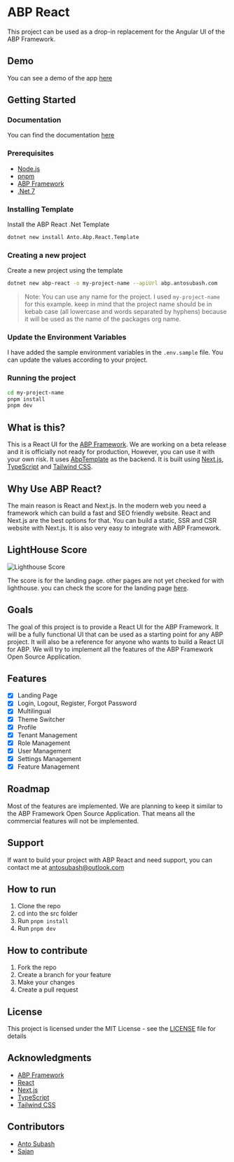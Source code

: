 # ABP React

This project can be used as a drop-in replacement for the Angular UI of the ABP Framework.

## Demo

You can see a demo of the app [here](https://abpreact.antosubash.com/)

## Getting Started

### Documentation

You can find the documentation [here](https://antosubash.github.io/AbpReact/)

### Prerequisites

- [Node.js](https://nodejs.org/en/)
- [pnpm](https://pnpm.js.org/en/installation)
- [ABP Framework](https://abp.io/)
- [.Net 7](https://dotnet.microsoft.com/download/dotnet/7.0)

### Installing Template

Install the ABP React .Net Template

```bash
dotnet new install Anto.Abp.React.Template
```

### Creating a new project

Create a new project using the template

```bash
dotnet new abp-react -o my-project-name --apiUrl abp.antosubash.com
```

> Note: You can use any name for the project. I used `my-project-name` for this example. keep in mind that the project name should be in kebab case (all lowercase and words separated by hyphens) because it will be used as the name of the packages org name.

### Update the Environment Variables

I have added the sample environment variables in the `.env.sample` file. You can update the values according to your project.

### Running the project

```bash
cd my-project-name
pnpm install
pnpm dev
```

## What is this?

This is a React UI for the [ABP Framework](https://abp.io/). We are working on a beta release and it is officially not ready for production, However, you can use it with your own risk. It uses [AbpTemplate](https://github.com/antosubash/AbpTemplate) as the backend. It is built using [Next.js](https://nextjs.org/), [TypeScript](https://www.typescriptlang.org/) and [Tailwind CSS](https://tailwindcss.com/).

## Why Use ABP React?

The main reason is React and Next.js. In the modern web you need a framework which can build a fast and SEO friendly website. React and Next.js are the best options for that. You can build a static, SSR and CSR website with Next.js. It is also very easy to integrate with ABP Framework.

## LightHouse Score

![Lighthouse Score](/images/lighthosescore.png)

The score is for the landing page. other pages are not yet checked for with lighthouse. you can check the score for the landing page [here](https://pagespeed.web.dev/report?url=https%3A%2F%2Fabpreact.antosubash.com%2F&form_factor=desktop).

## Goals

The goal of this project is to provide a React UI for the ABP Framework. It will be a fully functional UI that can be used as a starting point for any ABP project. It will also be a reference for anyone who wants to build a React UI for ABP. We will try to implement all the features of the ABP Framework Open Source Application.

## Features

- [x] Landing Page
- [x] Login, Logout, Register, Forgot Password
- [x] Multilingual
- [x] Theme Switcher
- [x] Profile
- [x] Tenant Management
- [x] Role Management
- [x] User Management
- [x] Settings Management
- [x] Feature Management

## Roadmap

Most of the features are implemented. We are planning to keep it similar to the ABP Framework Open Source Application. That means all the commercial features will not be implemented.

## Support

If want to build your project with ABP React and need support, you can contact me at [antosubash@outlook.com](mailto:antosubash@outlook.com)

## How to run

1. Clone the repo
2. cd into the src folder
3. Run `pnpm install`
4. Run `pnpm dev`

## How to contribute

1. Fork the repo
2. Create a branch for your feature
3. Make your changes
4. Create a pull request

## License

This project is licensed under the MIT License - see the [LICENSE](LICENSE) file for details

## Acknowledgments

- [ABP Framework](https://abp.io/)
- [React](https://reactjs.org/)
- [Next.js](https://nextjs.org/)
- [TypeScript](https://www.typescriptlang.org/)
- [Tailwind CSS](https://tailwindcss.com/)

## Contributors

- [Anto Subash](https://github.com/antosubash)
- [Sajan](https://github.com/sajanv88)
